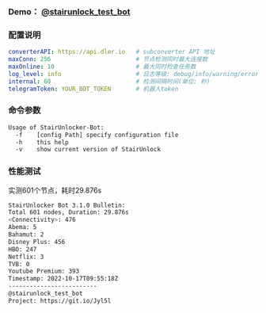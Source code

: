### Demo： [@stairunlock_test_bot](https://t.me/stairunlock_test_bot)

### 配置说明

````yaml
converterAPI: https://api.dler.io   # subconverter API 地址
maxConn: 256                        # 节点检测同时最大连接数  
maxOnline: 10                       # 最大同时检查任务数 
log_level: info                     # 日志等级: debug/info/warning/error/silent
internal: 60                        # 检测间隔时间(单位: 秒)
telegramToken: YOUR_BOT_TOKEN       # 机器人token 
````

### 命令参数

````bash
Usage of StairUnlocker-Bot:
  -f	[config Path] specify configuration file
  -h	this help
  -v	show current version of StairUnlock
````

### 性能测试

实测601个节点，耗时29.876s

```bash
StairUnlocker Bot 3.1.0 Bulletin:
Total 601 nodes, Duration: 29.876s
<Connectivity>: 476
Abema: 5
Bahamut: 2
Disney Plus: 456
HBO: 247
Netflix: 3
TVB: 0
Youtube Premium: 393
Timestamp: 2022-10-17T09:55:18Z
-------------------------
@stairunlock_test_bot
Project: https://git.io/Jyl5l
```